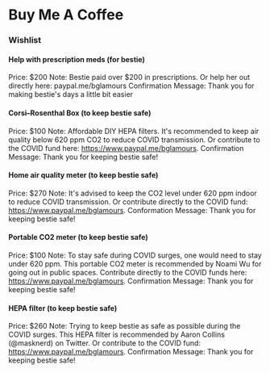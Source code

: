 # Buy Me A Coffee
### Wishlist
#### Help with prescription meds (for bestie)
Price: $200
Note: Bestie paid over $200 in prescriptions. Or help her out directly here: paypal.me/bglamours
Confirmation Message: Thank you for making bestie's days a little bit easier
#### Corsi–Rosenthal Box (to keep bestie safe)
Price: $100
Note: Affordable DIY HEPA filters. It's recommended to keep air quality below 620 ppm CO2 to reduce COVID transmission. Or contribute to the COVID fund here: https://www.paypal.me/bglamours.
Confirmation Message: Thank you for keeping bestie safe!
#### Home air quality meter (to keep bestie safe)
Price: $270
Note: It's advised to keep the CO2 level under 620 ppm indoor to reduce COVID transmission. Or contribute directly to the COVID fund: https://www.paypal.me/bglamours.
Conformation Message: Thank you for keeping bestie safe!
#### Portable CO2 meter (to keep bestie safe)
Price: $100
Note: To stay safe during COVID surges, one would need to stay under 620 ppm. This portable CO2 meter is recommended by Noami Wu for going out in public spaces. Contribute directly to the COVID funds here: https://www.paypal.me/bglamours.
Confirmation Message: Thank you for keeping bestie safe!
#### HEPA filter (to keep bestie safe)
Price: $260
Note: Trying to keep bestie as safe as possible during the COVID surges. This HEPA filter is recommended by Aaron Collins (@masknerd) on Twitter. Or contribute to the COVID fund: https://www.paypal.me/bglamours.
Confirmation Message: Thank you for keeping bestie safe!
